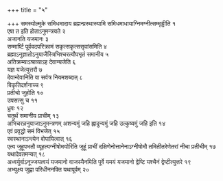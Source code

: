 +++
title = "५"

+++
समस्योल्मुके समिधमादाय ब्रह्मन्प्रस्थास्यामि समिधमाधायाग्निमग्नीत्सम्मृड्ढीति १  
 एषा त इति होताऽनुमन्त्रयते २  
अजानति यजमानः ३  
सम्मार्ष्टि पूर्ववदपरिक्रामं सकृत्सकृत्ससृवांसमिति ४  
ब्रह्माऽनुज्ञातोऽनुयाजैस्त्रिभिश्चरत्यौपभृतं समानीय ५  
अतिक्रम्याऽश्राव्याऽह देवान्यजेति ६  
यज्ञ यजेत्युत्तरौ ७  
देवान्देवानिति वा सर्वत्र नियमशब्दात् ८  
विकृतिदर्शनाच्च ९  
प्रतीचो जुहोति १०  
उपसत्सु च ११  
ध्रुवः १२  
चतुर्थं समानीय प्राचीम् १३  
अभिचरन्ननुयाजाऽनुमन्त्रणम् अशन्यमुं जहि ह्लादुन्यमुं जहि उत्कुष्यमुं जहि इति १४  
एवं प्रवृद्धो समं विभजेत् १५  
स्वस्थानाऽन्त्येन वोपायित्वात् १६  
एत्य जुहूपभतौ व्यूहत्यग्नीषोमयोरिति जुहूं प्राचीं दक्षिणेनोत्तानेनाऽग्नीषोमौ तमितीतरेणेतरां नीचा प्रतीचीम् १७  
यथादेवतमन्यत् १८  
अध्वर्युर्वाऽनूज्जयत्वयं यजमानो वाजस्यैनमिति पूर्वे यमयं यजमानो द्वेष्टि यश्चैनं द्वेष्टीत्युत्तरे १९  
अभ्युक्ष्य जुह्वा परिधीननक्ति यथापूर्वम् २०  
